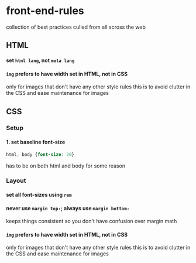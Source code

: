 # front-end-rules
collection of best practices culled from all across the web

## HTML
#### set `html lang`, not `meta lang`
#### `img` prefers to have width set in HTML, not in CSS
only for images that don't have any other style rules
this is to avoid clutter in the CSS and ease maintenance for images 

## CSS
### Setup
#### 1. set baseline font-size
```css
html, body {font-size: 20}
```
has to be on both html and body for some reason

### Layout
#### set all font-sizes using `rem`

#### never use `margin top:`; always use `margin bottom:`
keeps things consistent so you don't have confusion over margin math

#### `img` prefers to have width set in HTML, not in CSS
only for images that don't have any other style rules
this is to avoid clutter in the CSS and ease maintenance for images 
